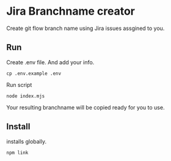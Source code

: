 # Jira Branchname creator

Create git flow branch name using Jira issues assgined to you.

## Run

Create .env file. And add your info.

```shell
cp .env.example .env
```

Run script

```shell
node index.mjs
```

Your resulting branchname will be copied ready for you to use.

## Install

installs globally.

```
npm link
```
